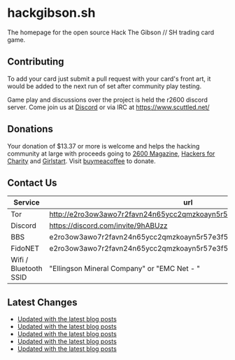 # hackgibson.sh
The homepage for the open source Hack The Gibson // SH trading card game.


## Contributing

To add your card just submit a pull request with your card's front art, it would be added to the next run of set after community play testing.

Game play and discussions over the project is held the r2600 discord server. Come join us at [Discord](https://discord.com/invite/9hABUzz) or via IRC at https://www.scuttled.net/


## Donations

Your donation of $13.37 or more is welcome and helps the hacking community at large with proceeds going to [2600 Magazine](https://2600.com/), [Hackers for Charity](https://hackersforcharity.org) and [Girlstart](https://girlstart.org).  Visit [buymeacoffee](https://www.buymeacoffee.com/hackgibson.sh) to donate.


## Contact Us

Service | url
-|-
Tor | http://e2ro3ow3awo7r2favn24n65ycc2qmzkoayn5r57e3f56nvjwdcgg32ad.onion
Discord | https://discord.com/invite/9hABUzz
BBS | e2ro3ow3awo7r2favn24n65ycc2qmzkoayn5r57e3f56nvjwdcgg32ad.onion:23
FidoNET | e2ro3ow3awo7r2favn24n65ycc2qmzkoayn5r57e3f56nvjwdcgg32ad.onion:24554
Wifi / Bluetooth SSID | "Ellingson Mineral Company" or "EMC Net - <fidonet address>"

## Latest Changes
<!-- BLOG-POST-LIST:START -->
- [Updated with the latest blog posts](https://github.com/DFW2600/hackgibson.sh/commit/c1d4205ab66a55c347a9cc5d6f5c6e890cfd9cab)
- [Updated with the latest blog posts](https://github.com/DFW2600/hackgibson.sh/commit/dc430039554a4fdd533c8edb2f709cea3d270733)
- [Updated with the latest blog posts](https://github.com/DFW2600/hackgibson.sh/commit/0ae77ab3bf5c84ce202d788e7e7ffd27d63f7a02)
- [Updated with the latest blog posts](https://github.com/DFW2600/hackgibson.sh/commit/e9807c05919dd9bacca96fa47dd5f117ce0ecde7)
- [Updated with the latest blog posts](https://github.com/DFW2600/hackgibson.sh/commit/18db8ee46ba640ae2c3e72215fa64d5454f82cf0)
<!-- BLOG-POST-LIST:END -->
